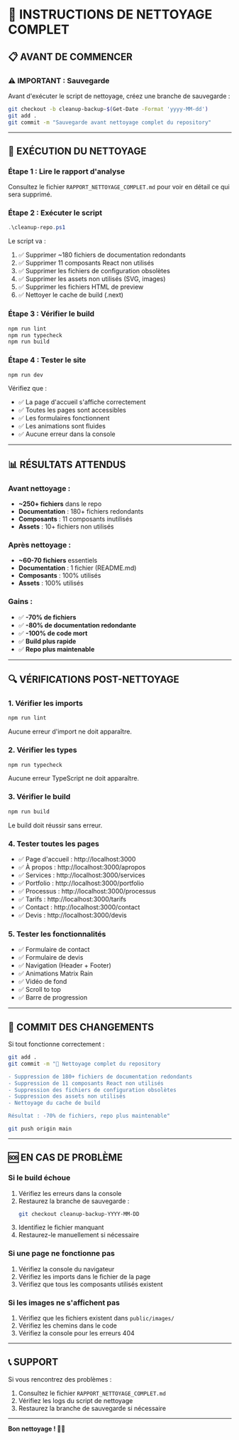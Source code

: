 # 🧹 INSTRUCTIONS DE NETTOYAGE COMPLET

## 📋 AVANT DE COMMENCER

### ⚠️ IMPORTANT : Sauvegarde
Avant d'exécuter le script de nettoyage, créez une branche de sauvegarde :

```bash
git checkout -b cleanup-backup-$(Get-Date -Format 'yyyy-MM-dd')
git add .
git commit -m "Sauvegarde avant nettoyage complet du repository"
```

---

## 🚀 EXÉCUTION DU NETTOYAGE

### Étape 1 : Lire le rapport d'analyse
Consultez le fichier `RAPPORT_NETTOYAGE_COMPLET.md` pour voir en détail ce qui sera supprimé.

### Étape 2 : Exécuter le script
```powershell
.\cleanup-repo.ps1
```

Le script va :
1. ✅ Supprimer ~180 fichiers de documentation redondants
2. ✅ Supprimer 11 composants React non utilisés
3. ✅ Supprimer les fichiers de configuration obsolètes
4. ✅ Supprimer les assets non utilisés (SVG, images)
5. ✅ Supprimer les fichiers HTML de preview
6. ✅ Nettoyer le cache de build (.next)

### Étape 3 : Vérifier le build
```bash
npm run lint
npm run typecheck
npm run build
```

### Étape 4 : Tester le site
```bash
npm run dev
```

Vérifiez que :
- ✅ La page d'accueil s'affiche correctement
- ✅ Toutes les pages sont accessibles
- ✅ Les formulaires fonctionnent
- ✅ Les animations sont fluides
- ✅ Aucune erreur dans la console

---

## 📊 RÉSULTATS ATTENDUS

### Avant nettoyage :
- **~250+ fichiers** dans le repo
- **Documentation** : 180+ fichiers redondants
- **Composants** : 11 composants inutilisés
- **Assets** : 10+ fichiers non utilisés

### Après nettoyage :
- **~60-70 fichiers** essentiels
- **Documentation** : 1 fichier (README.md)
- **Composants** : 100% utilisés
- **Assets** : 100% utilisés

### Gains :
- ✅ **-70% de fichiers**
- ✅ **-80% de documentation redondante**
- ✅ **-100% de code mort**
- ✅ **Build plus rapide**
- ✅ **Repo plus maintenable**

---

## 🔍 VÉRIFICATIONS POST-NETTOYAGE

### 1. Vérifier les imports
```bash
npm run lint
```
Aucune erreur d'import ne doit apparaître.

### 2. Vérifier les types
```bash
npm run typecheck
```
Aucune erreur TypeScript ne doit apparaître.

### 3. Vérifier le build
```bash
npm run build
```
Le build doit réussir sans erreur.

### 4. Tester toutes les pages
- ✅ Page d'accueil : http://localhost:3000
- ✅ À propos : http://localhost:3000/apropos
- ✅ Services : http://localhost:3000/services
- ✅ Portfolio : http://localhost:3000/portfolio
- ✅ Processus : http://localhost:3000/processus
- ✅ Tarifs : http://localhost:3000/tarifs
- ✅ Contact : http://localhost:3000/contact
- ✅ Devis : http://localhost:3000/devis

### 5. Tester les fonctionnalités
- ✅ Formulaire de contact
- ✅ Formulaire de devis
- ✅ Navigation (Header + Footer)
- ✅ Animations Matrix Rain
- ✅ Vidéo de fond
- ✅ Scroll to top
- ✅ Barre de progression

---

## 📝 COMMIT DES CHANGEMENTS

Si tout fonctionne correctement :

```bash
git add .
git commit -m "🧹 Nettoyage complet du repository

- Suppression de 180+ fichiers de documentation redondants
- Suppression de 11 composants React non utilisés
- Suppression des fichiers de configuration obsolètes
- Suppression des assets non utilisés
- Nettoyage du cache de build

Résultat : -70% de fichiers, repo plus maintenable"

git push origin main
```

---

## 🆘 EN CAS DE PROBLÈME

### Si le build échoue
1. Vérifiez les erreurs dans la console
2. Restaurez la branche de sauvegarde :
   ```bash
   git checkout cleanup-backup-YYYY-MM-DD
   ```
3. Identifiez le fichier manquant
4. Restaurez-le manuellement si nécessaire

### Si une page ne fonctionne pas
1. Vérifiez la console du navigateur
2. Vérifiez les imports dans le fichier de la page
3. Vérifiez que tous les composants utilisés existent

### Si les images ne s'affichent pas
1. Vérifiez que les fichiers existent dans `public/images/`
2. Vérifiez les chemins dans le code
3. Vérifiez la console pour les erreurs 404

---

## 📞 SUPPORT

Si vous rencontrez des problèmes :
1. Consultez le fichier `RAPPORT_NETTOYAGE_COMPLET.md`
2. Vérifiez les logs du script de nettoyage
3. Restaurez la branche de sauvegarde si nécessaire

---

**Bon nettoyage ! 🧹✨**
